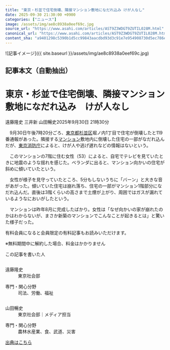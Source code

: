 ```yaml
---
title: "東京・杉並で住宅倒壊、隣接マンション敷地になだれ込み けが人なし"
date: 2025-09-30 21:30:00 +0900
categories: ["ニュース"]
image: /assets/img/ae8c8938a0eef69c.jpg
source_url: "https://www.asahi.com/articles/AST9Z3WDGT9ZUTIL028M.html"
canonical_url: "https://www.asahi.com/articles/AST9Z3WDGT9ZUTIL028M.html"
content_sha: "a9401298c5390b1d5cc99843aacdbd93d3c91e7e954908730d5ec786e76d9b0e"
---
```


![記事イメージ]({{ site.baseurl }}/assets/img/ae8c8938a0eef69c.jpg)

## 記事本文（自動抽出）
<div><main role="main" id="main"><p></p><div class="y_Qv3"><h1>東京・杉並で住宅倒壊、隣接マンション敷地になだれ込み　けが人なし</h1><p class="mhPng"><span class="H8KYB">遠藤隆史 三井新 山田暢史</span><span class="UDj4P"><time datetime="2025-09-30T12:30:00.000Z">2025年9月30日 21時30分</time></span></p></div><p id="gsm_above_SnsUtilityArea"></p><p x-component-name="CommentHeadline" x-component-data='{"commentCount":0,"commentators":[],"mode":"pc"}'></p><div class="nfyQp"><p>　9月30日午後7時20分ごろ、<a href="http://www.asahi.com/area/tokyo/" title="東京都 のトピックスを開く" class="eWgMZ">東京都</a><a href="//www.asahi.com/topics/word/%E6%9D%89%E4%B8%A6%E5%8C%BA.html" title="杉並区 のトピックスを開く" class="eWgMZ">杉並区</a>堀ノ内1丁目で住宅が倒壊したと119番通報があった。隣接する<a href="https://www.asahi.com//special/matome/mansion01/" title="マンション のトピックスを開く" class="eWgMZ">マンション</a>敷地内に倒壊した住宅の一部がなだれ込んだが、<a href="//www.asahi.com/topics/word/%E6%9D%B1%E4%BA%AC%E6%B6%88%E9%98%B2%E5%BA%81.html" title="東京消防庁 のトピックスを開く" class="eWgMZ">東京消防庁</a>によると、けが人や逃げ遅れなどの情報はないという。</p><p>　このマンションの7階に住む女性（53）によると、自宅でテレビを見ていたときに地震のような揺れを感じた。ベランダに出ると、マンション向かいの住宅が斜めに傾いていたという。</p><p>　女性が様子を見守っていたところ、5分もしないうちに「バーン」と大きな音があがった。傾いていた住宅は崩れ落ち、住宅の一部がマンション1階部分になだれ込んだ。直後は3階くらいの高さまで土煙が上がり、周囲ではガスが漏れているようなにおいがしたという。</p><p>　マンションは昨年8月に完成したばかり。女性は「なぜ向かいの家が崩れたのかはわからないが、まさか新築のマンションでこんなことが起きるとは」と驚いた様子だった。</p><p id="_gtm_LastLine"></p></div><p></p><div class="NbZMW"><div class="PxAm1"><p>有料会員になると会員限定の<span>有料記事もお読みいただけます。</span></p></div><p class="eQShK">※無料期間中に解約した場合、料金はかかりません</p></div><div x-component-name="WriterProfile" x-component-data='{"writerProfile":{"writerProfileList":[{"name":"遠藤隆史","code":"1c4cb7a25ecd541104c4de2a46cedf971e43efd2d5a9cb7d7c62a0a7793aac1e","department":"東京社会部","role":"","specialtyAndInterest":"司法、労働、福祉","isFollowed":false,"introduction":"2009年入社。社会福祉士。これまでに前橋総局、山形総局、大阪社会部などで取材してきました。可視化されていない社会課題を掘り起こして、全体像を描けるような記者を目指しています。","iconImageUrl":"https://profile-image.kraken.asahi.com/1c4cb7a25ecd541104c4de2a46cedf971e43efd2d5a9cb7d7c62a0a7793aac1e","canSendFanLetter":true},{"name":"山田暢史","code":"c55179f360678432fc8f8451758c4ce5bb78ff8512c4238b5e5c0ba47fb189f9","department":"東京社会部","role":"メディア担当","specialtyAndInterest":"農林水産業、食、武道、災害","isFollowed":false,"introduction":"埼玉県出身で2014年に入社。和歌山をふり出しに、神戸、東京社会部、さいたまで勤務して2度目の東京社会部勤務になりました。趣味は船釣りです。最近は稽古できていませんが、小学生から剣道をしています。","iconImageUrl":"https://profile-image.kraken.asahi.com/c55179f360678432fc8f8451758c4ce5bb78ff8512c4238b5e5c0ba47fb189f9","canSendFanLetter":false}],"isWriterFollowAvailableMember":false},"isFreeArea":true}'><div id="writerProfile" class="yT62y"><p class="FPrYd">この記事を書いた人</p><div class="jdPPS"><div class="zRkIz"><a href="/reporter-bio/1c4cb7a25ecd541104c4de2a46cedf971e43efd2d5a9cb7d7c62a0a7793aac1e?iref=article_reporter_profile" class="CES5K"></a><div class="iKuvI"><figure class="BKNFc"><img src="https://profile-image.kraken.asahi.com/1c4cb7a25ecd541104c4de2a46cedf971e43efd2d5a9cb7d7c62a0a7793aac1e" alt></figure><dl class="WptL0"><dt>遠藤隆史</dt><dd>東京社会部</dd></dl></div><dl class="PXedm"><dt>専門・関心分野</dt><dd>司法、労働、福祉</dd></dl></div><div class="zRkIz"><a href="/reporter-bio/c55179f360678432fc8f8451758c4ce5bb78ff8512c4238b5e5c0ba47fb189f9?iref=article_reporter_profile" class="CES5K"></a><div class="iKuvI"><figure class="BKNFc"><img src="https://profile-image.kraken.asahi.com/c55179f360678432fc8f8451758c4ce5bb78ff8512c4238b5e5c0ba47fb189f9" alt></figure><dl class="WptL0"><dt>山田暢史</dt><dd>東京社会部｜メディア担当</dd></dl></div><dl class="PXedm"><dt>専門・関心分野</dt><dd>農林水産業、食、武道、災害</dd></dl></div></div></div></div><p x-component-name="ArticleCommentList" x-component-data='{"commentCount":0,"commentList":[],"shareUrlBase":"https://www.asahi.com/articles/AST9Z3WDGT9ZUTIL028M.html","articleId":"AST9Z3WDGT9ZUTIL028M","commentIdParam":"","equalCommentIdIndex":-1,"isAuthorized":true,"isFreePlan":false,"isPaidMember":false,"isPresent":false,"isHazard":false,"freeUrlBase":"//www.asahi.com","digitalUrlBase":"//digital.asahi.com"}'></p></main></div>

[出典はこちら](https://www.asahi.com/articles/AST9Z3WDGT9ZUTIL028M.html)
